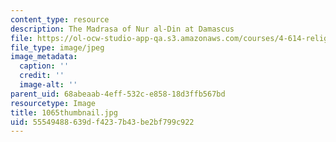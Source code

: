 ```yaml
---
content_type: resource
description: The Madrasa of Nur al-Din at Damascus
file: https://ol-ocw-studio-app-qa.s3.amazonaws.com/courses/4-614-religious-architecture-and-islamic-cultures-fall-2002/55549488639df4237b43be2bf799c922_1065thumbnail.jpg
file_type: image/jpeg
image_metadata:
  caption: ''
  credit: ''
  image-alt: ''
parent_uid: 68abeaab-4eff-532c-e858-18d3ffb567bd
resourcetype: Image
title: 1065thumbnail.jpg
uid: 55549488-639d-f423-7b43-be2bf799c922
---
```

